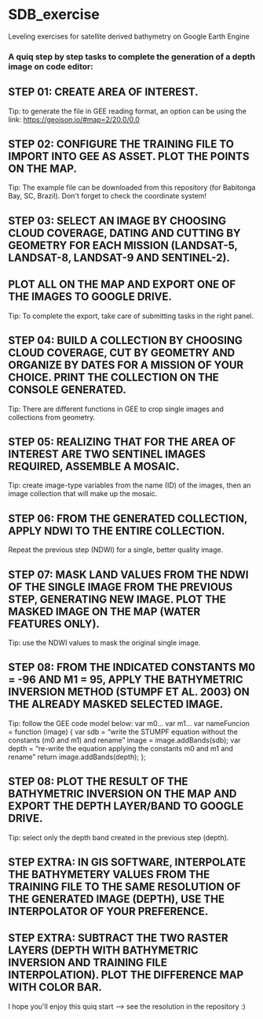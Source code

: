 # SDB_exercise
Leveling exercises for satellite derived bathymetry on Google Earth Engine

### A quiq step by step tasks to complete the generation of a depth image on code editor:

## STEP 01: CREATE AREA OF INTEREST.
Tip: to generate the file in GEE reading format, an option can be using the link: https://geojson.io/#map=2/20.0/0.0

## STEP 02: CONFIGURE THE TRAINING FILE TO IMPORT INTO GEE AS ASSET. PLOT THE POINTS ON THE MAP.
Tip: The example file can be downloaded from this repository (for Babitonga Bay, SC, Brazil). Don't forget to check the coordinate system!

## STEP 03: SELECT AN IMAGE BY CHOOSING CLOUD COVERAGE, DATING AND CUTTING BY GEOMETRY FOR EACH MISSION (LANDSAT-5, LANDSAT-8, LANDSAT-9 AND SENTINEL-2). 
## PLOT ALL ON THE MAP AND EXPORT ONE OF THE IMAGES TO GOOGLE DRIVE.
Tip: To complete the export, take care of submitting tasks in the right panel.

## STEP 04: BUILD A COLLECTION BY CHOOSING CLOUD COVERAGE, CUT BY GEOMETRY AND ORGANIZE BY DATES FOR A MISSION OF YOUR CHOICE. PRINT THE COLLECTION ON THE CONSOLE GENERATED.
Tip: There are different functions in GEE to crop single images and collections from geometry.

## STEP 05: REALIZING THAT FOR THE AREA OF INTEREST ARE TWO SENTINEL IMAGES REQUIRED, ASSEMBLE A MOSAIC.
Tip: create image-type variables from the name (ID) of the images, then an image collection that will make up the mosaic.

## STEP 06: FROM THE GENERATED COLLECTION, APPLY NDWI TO THE ENTIRE COLLECTION.
Repeat the previous step (NDWI) for a single, better quality image.

## STEP 07: MASK LAND VALUES FROM THE NDWI OF THE SINGLE IMAGE FROM THE PREVIOUS STEP, GENERATING NEW IMAGE. PLOT THE MASKED IMAGE ON THE MAP (WATER FEATURES ONLY).
Tip: use the NDWI values to mask the original single image.

## STEP 08: FROM THE INDICATED CONSTANTS M0 = -96 AND M1 = 95, APPLY THE BATHYMETRIC INVERSION METHOD (STUMPF ET AL. 2003) ON THE ALREADY MASKED SELECTED IMAGE.
Tip: follow the GEE code model below:
      var m0…
      var m1…
      var nameFuncion = function (image) {
      var sdb = “write the STUMPF equation without the constants (m0 and m1) and rename”
      image = image.addBands(sdb);
      var depth = “re-write the equation applying the constants m0 and m1 and rename”
      return image.addBands(depth);
      };

## STEP 08: PLOT THE RESULT OF THE BATHYMETRIC INVERSION ON THE MAP AND EXPORT THE DEPTH LAYER/BAND TO GOOGLE DRIVE.
Tip: select only the depth band created in the previous step (depth).

## STEP EXTRA: IN GIS SOFTWARE, INTERPOLATE THE BATHYMETERY VALUES FROM THE TRAINING FILE TO THE SAME RESOLUTION OF THE GENERATED IMAGE (DEPTH), USE THE INTERPOLATOR OF YOUR PREFERENCE.
## STEP EXTRA: SUBTRACT THE TWO RASTER LAYERS (DEPTH WITH BATHYMETRIC INVERSION AND TRAINING FILE INTERPOLATION). PLOT THE DIFFERENCE MAP WITH COLOR BAR.


I hope you'll enjoy this quiq start --> see the resolution in the repository :)
